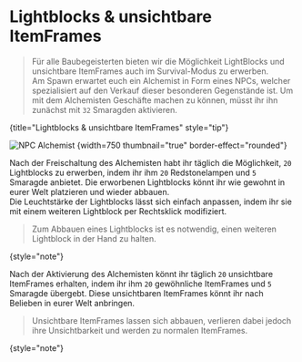 # Lightblocks & unsichtbare ItemFrames

> Für alle Baubegeisterten bieten wir die Möglichkeit LightBlocks und unsichtbare ItemFrames auch im
> Survival-Modus zu erwerben.\
> Am Spawn erwartet euch ein Alchemist in Form eines NPCs, welcher spezialisiert auf den Verkauf
> dieser besonderen Gegenstände ist. Um mit dem Alchemisten Geschäfte machen zu können, müsst ihr
> ihn
> zunächst mit `32` Smaragden aktivieren.
>
{title="Lightblocks & unsichtbare ItemFrames" style="tip"}

![NPC Alchemist](npc-alchemist-ulrich.png) {width=750 thumbnail="true"
border-effect="rounded"}

<tabs>
<tab title="Lightblocks" id="lightblocks">

<deflist>
<def title="Lightblocks" id="get-lightblocks">

Nach der Freischaltung des Alchemisten habt ihr täglich die Möglichkeit, `20` Lightblocks zu
erwerben, indem ihr ihm `20` Redstonelampen und `5` Smaragde anbietet.
Die erworbenen Lightblocks könnt ihr wie gewohnt in eurer Welt platzieren und wieder abbauen.\
Die Leuchtstärke der Lightblocks lässt sich einfach anpassen, indem ihr sie mit einem weiteren
Lightblock per Rechtsklick modifiziert.
</def>
</deflist>

> Zum Abbauen eines Lightblocks ist es notwendig, einen weiteren Lightblock in der Hand zu halten.
>
{style="note"}

</tab>
<tab title="Unsichtbare ItemFrames" id="invisible-itemframes">

<deflist>
<def title="Unsichtbare ItemFrames" id="get-invisible-itemframes">

Nach der Aktivierung des Alchemisten könnt ihr täglich `20` unsichtbare ItemFrames
erhalten, indem ihr ihm `20` gewöhnliche ItemFrames und `5` Smaragde übergebt. Diese unsichtbaren
ItemFrames könnt ihr nach Belieben in eurer Welt anbringen.
</def>
</deflist>

> Unsichtbare ItemFrames lassen sich abbauen, verlieren dabei jedoch ihre Unsichtbarkeit und werden
> zu normalen ItemFrames.
>
{style="note"}
</tab>
</tabs>
